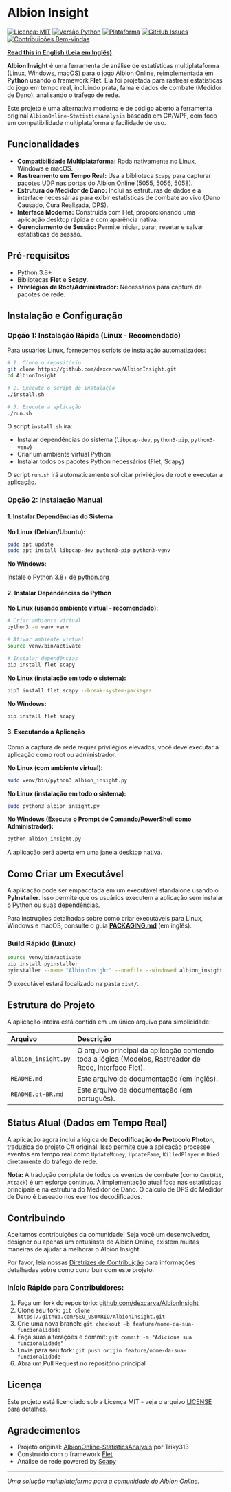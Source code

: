 # Albion Insight

[![Licença: MIT](https://img.shields.io/badge/Licen%C3%A7a-MIT-yellow.svg)](https://opensource.org/licenses/MIT)
[![Versão Python](https://img.shields.io/badge/python-3.8+-blue.svg)](https://www.python.org/downloads/)
[![Plataforma](https://img.shields.io/badge/plataforma-Linux%20%7C%20Windows%20%7C%20macOS-lightgrey.svg)](https://github.com/dexcarva/AlbionInsight)
[![GitHub Issues](https://img.shields.io/github/issues/dexcarva/AlbionInsight)](https://github.com/dexcarva/AlbionInsight/issues)
[![Contribuições Bem-vindas](https://img.shields.io/badge/contribui%C3%A7%C3%B5es-bem--vindas-brightgreen.svg)](CONTRIBUTING.pt-BR.md)

**[Read this in English (Leia em Inglês)](README.md)**

**Albion Insight** é uma ferramenta de análise de estatísticas multiplataforma (Linux, Windows, macOS) para o jogo Albion Online, reimplementada em **Python** usando o framework **Flet**. Ela foi projetada para rastrear estatísticas do jogo em tempo real, incluindo prata, fama e dados de combate (Medidor de Dano), analisando o tráfego de rede.

Este projeto é uma alternativa moderna e de código aberto à ferramenta original `AlbionOnline-StatisticsAnalysis` baseada em C#/WPF, com foco em compatibilidade multiplataforma e facilidade de uso.

## Funcionalidades

*   **Compatibilidade Multiplataforma:** Roda nativamente no Linux, Windows e macOS.
*   **Rastreamento em Tempo Real:** Usa a biblioteca `Scapy` para capturar pacotes UDP nas portas do Albion Online (5055, 5056, 5058).
*   **Estrutura do Medidor de Dano:** Inclui as estruturas de dados e a interface necessárias para exibir estatísticas de combate ao vivo (Dano Causado, Cura Realizada, DPS).
*   **Interface Moderna:** Construída com Flet, proporcionando uma aplicação desktop rápida e com aparência nativa.
*   **Gerenciamento de Sessão:** Permite iniciar, parar, resetar e salvar estatísticas de sessão.

## Pré-requisitos

*   Python 3.8+
*   Bibliotecas **Flet** e **Scapy**.
*   **Privilégios de Root/Administrador:** Necessários para captura de pacotes de rede.

## Instalação e Configuração

### Opção 1: Instalação Rápida (Linux - Recomendado)

Para usuários Linux, fornecemos scripts de instalação automatizados:

```bash
# 1. Clone o repositório
git clone https://github.com/dexcarva/AlbionInsight.git
cd AlbionInsight

# 2. Execute o script de instalação
./install.sh

# 3. Execute a aplicação
./run.sh
```

O script `install.sh` irá:
- Instalar dependências do sistema (`libpcap-dev`, `python3-pip`, `python3-venv`)
- Criar um ambiente virtual Python
- Instalar todos os pacotes Python necessários (Flet, Scapy)

O script `run.sh` irá automaticamente solicitar privilégios de root e executar a aplicação.

### Opção 2: Instalação Manual

#### 1. Instalar Dependências do Sistema

**No Linux (Debian/Ubuntu):**

```bash
sudo apt update
sudo apt install libpcap-dev python3-pip python3-venv
```

**No Windows:**

Instale o Python 3.8+ de [python.org](https://www.python.org/downloads/)

#### 2. Instalar Dependências do Python

**No Linux (usando ambiente virtual - recomendado):**

```bash
# Criar ambiente virtual
python3 -m venv venv

# Ativar ambiente virtual
source venv/bin/activate

# Instalar dependências
pip install flet scapy
```

**No Linux (instalação em todo o sistema):**

```bash
pip3 install flet scapy --break-system-packages
```

**No Windows:**

```bash
pip install flet scapy
```

#### 3. Executando a Aplicação

Como a captura de rede requer privilégios elevados, você deve executar a aplicação como root ou administrador.

**No Linux (com ambiente virtual):**

```bash
sudo venv/bin/python3 albion_insight.py
```

**No Linux (instalação em todo o sistema):**

```bash
sudo python3 albion_insight.py
```

**No Windows (Execute o Prompt de Comando/PowerShell como Administrador):**

```bash
python albion_insight.py
```

A aplicação será aberta em uma janela desktop nativa.

## Como Criar um Executável

A aplicação pode ser empacotada em um executável standalone usando o **PyInstaller**. Isso permite que os usuários executem a aplicação sem instalar o Python ou suas dependências.

Para instruções detalhadas sobre como criar executáveis para Linux, Windows e macOS, consulte o guia **[PACKAGING.md](PACKAGING.md)** (em inglês).

### Build Rápido (Linux)

```bash
source venv/bin/activate
pip install pyinstaller
pyinstaller --name "AlbionInsight" --onefile --windowed albion_insight.py
```

O executável estará localizado na pasta `dist/`.

## Estrutura do Projeto

A aplicação inteira está contida em um único arquivo para simplicidade:

| Arquivo | Descrição |
| :--- | :--- |
| `albion_insight.py` | O arquivo principal da aplicação contendo toda a lógica (Modelos, Rastreador de Rede, Interface Flet). |
| `README.md` | Este arquivo de documentação (em inglês). |
| `README.pt-BR.md` | Este arquivo de documentação (em português). |

## Status Atual (Dados em Tempo Real)

A aplicação agora inclui a lógica de **Decodificação do Protocolo Photon**, traduzida do projeto C# original. Isso permite que a aplicação processe eventos em tempo real como `UpdateMoney`, `UpdateFame`, `KilledPlayer` e `Died` diretamente do tráfego de rede.

**Nota:** A tradução completa de todos os eventos de combate (como `CastHit`, `Attack`) é um esforço contínuo. A implementação atual foca nas estatísticas principais e na estrutura do Medidor de Dano. O cálculo de DPS do Medidor de Dano é baseado nos eventos decodificados.

## Contribuindo

Aceitamos contribuições da comunidade! Seja você um desenvolvedor, designer ou apenas um entusiasta do Albion Online, existem muitas maneiras de ajudar a melhorar o Albion Insight.

Por favor, leia nossas [Diretrizes de Contribuição](CONTRIBUTING.pt-BR.md) para informações detalhadas sobre como contribuir com este projeto.

### Início Rápido para Contribuidores:

1.  Faça um fork do repositório: [github.com/dexcarva/AlbionInsight](https://github.com/dexcarva/AlbionInsight)
2.  Clone seu fork: `git clone https://github.com/SEU_USUARIO/AlbionInsight.git`
3.  Crie uma nova branch: `git checkout -b feature/nome-da-sua-funcionalidade`
4.  Faça suas alterações e commit: `git commit -m "Adiciona sua funcionalidade"`
5.  Envie para seu fork: `git push origin feature/nome-da-sua-funcionalidade`
6.  Abra um Pull Request no repositório principal

## Licença

Este projeto está licenciado sob a Licença MIT - veja o arquivo [LICENSE](LICENSE) para detalhes.

## Agradecimentos

- Projeto original: [AlbionOnline-StatisticsAnalysis](https://github.com/Triky313/AlbionOnline-StatisticsAnalysis) por Triky313
- Construído com o framework [Flet](https://flet.dev/)
- Análise de rede powered by [Scapy](https://scapy.net/)

---
*Uma solução multiplataforma para a comunidade do Albion Online.*


